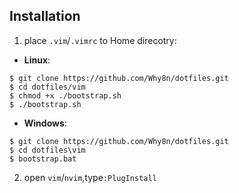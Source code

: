 Installation
------------
1. place `.vim`/`.vimrc` to Home direcotry:

* **Linux**:
```
$ git clone https://github.com/Why8n/dotfiles.git
$ cd dotfiles/vim
$ chmod +x ./bootstrap.sh
$ ./bootstrap.sh
```

* **Windows**:
```
$ git clone https://github.com/Why8n/dotfiles.git
$ cd dotfiles\vim
$ bootstrap.bat
```

2. open `vim`/`nvim`,type`:PlugInstall`

